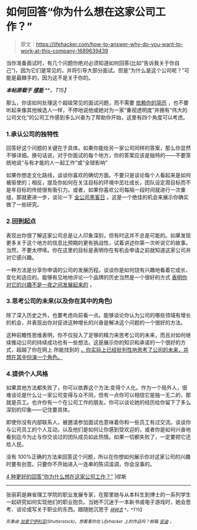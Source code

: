# 如何回答“你为什么想在这家公司工作？”

> 原文：<https://lifehacker.com/how-to-answer-why-do-you-want-to-work-at-this-company-1689639439>

当你准备面试时，有几个问题你绝对必须知道如何回答(比如“告诉我关于你自己”)，因为它们是常见的，并将引导大部分面试。但是“为什么是这个公司呢？”可能是最棘手的，因为这不是关于你的。



***本帖原载于*** [***缪斯***](https://www.themuse.com/advice/4-better-ways-to-answer-why-do-you-want-to-work-at-this-company) ***。*T15】**

那么，你该如何处理这个超级常见的面试问题，而不需要 [依赖你的简历](https://lifehacker.com/what-the-people-reading-your-resume-wish-you-knew-1680315298) ，也不要听起来像其他候选人一样，不停地说他或她对为一家“重视透明度”并拥有“伟大的公司文化”的公司工作感到多么兴奋为了帮助你开始，这里有四个角度可以考虑。

### 1.承认公司的独特性

回答好这个问题的关键在于具体。如果你能给另一家公司同样的答案，那么你显然不够详细。换句话说，对于你面试的每个地方，你的答案应该是独特的——不要笼统地说“与有才能的人一起工作”或“全球影响”

如果你想走文化路线，谈谈你喜欢的确切方面。不要只是谈论每个人看起来是如何被驱使的；相反，提及你如何在关注目标的环境中茁壮成长，团队设定周目标而不是年目标的传统很有吸引力。或者，如果你喜欢公司每隔一段时间就进行一次重组，那就更进一步，谈论一下 [全公司黑客日](https://www.themuse.com/advice/the-event-you-should-plan-for-your-teamasap) 。这是一个绝佳的机会来展示你确实做了一些研究。

### 2.回到起点

表现出你很了解这家公司总是让人印象深刻，但有时这并不总是可能的。如果发现更多关于这个地方的信息比预期的更有挑战性，试着讲述你第一次听说它的故事。当然，不要太啰嗦。你在这里的目标是表明你在有机会申请之前就知道这家公司并对它感兴趣。

一种方法是分享你申请的公司的发展历程。谈谈你是如何饶有兴趣地看着它成长、变化和适应的。能够有见地地评论一个品牌的历史当然是一个很好的方式 [表明你对它的兴趣不是一夜之间发展起来的](https://lifehacker.com/what-hiring-managers-actually-want-to-know-about-you-1684287238) 。

### 3.思考公司的未来(以及你在其中的角色)

除了深入历史之外，也要考虑向前看一点。能够谈论你认为公司的哪些领域有增长的机会，并表现出你对促进这种增长的兴奋是解决这个问题的一个很好的方法。

这种前瞻性思维表明，你不仅投入了足够的精力来思考公司的未来，而且对如何继续推动公司的持续成功也有一些想法。这是展示你的知识和承诺的一个很好的方式，超越了你在网上 所能找到的 [。你实际上已经批判性地思考了公司的未来，并想在其中扮演一个角色。](https://www.themuse.com/advice/the-ultimate-guide-to-researching-a-company-preinterview)

### 4.提供个人风格

如果其他方法都失败了，你可以依靠这个方法:变得个人化。作为一个局外人，很难谈论是什么让一家公司变得与众不同，但有一点你可以相信它是独一无二的，那就是员工。也许你有一个在公司工作的朋友。你可以谈论她的经历给你留下了多么深刻的印象——记住要具体。

即使你没有内部联系人，被邀请参加面试也意味着你和一些员工有过交流。谈谈你与公司员工的个人互动，以及他们是如何让你感到受欢迎的，或者你是如何兴奋地看到迄今为止与你交谈过的团队成员如此热情。如果一切都失败了，一定要把它还给人民。

没有 100%正确的方法来回答这个问题，所以在你想如何展示你对这家公司的兴趣时要有创意。只要你不开始进入一连串的陈词滥调，你会没事的。

[4 种更好的回答“你为什么想在这家公司工作？”](https://www.themuse.com/advice/4-better-ways-to-answer-why-do-you-want-to-work-at-this-company) |缪斯

* * *

张丽莉是麻省理工学院的职业发展专家，在那里她与从本科生到博士的一系列学生一起研究如何实现他们的职业抱负。当她不沉迷于一本新书或电子游戏时，她会思考、谈论或写关于职业的东西。跟随她沉思于 [<small>*碎碎念*</small>](https://twitter.com/@lzhng) <small>*。*T15】</small>

<small>*形象由*</small> [<small>*加里宁伊利亚*</small>](http://www.shutterstock.com/pic-235518664/stock-vector-three-people-at-the-table-interviewing-for-job.html)<small>*(Shutterstock)。想看看你在 Lifehacker 上的作品吗？邮箱*</small> [<small>*安迪*</small>](mailto:andy@lifehacker.com) <small>*。*</small>